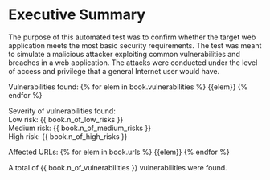 # Executive Summary

The purpose of this automated test was to confirm whether the target web application meets the most basic security requirements. The test was meant to simulate a malicious attacker exploiting common vulnerabilities and breaches in a web application. The attacks were conducted under the level of access and privilege that a general Internet user would have.


Vulnerabilities found:
{% for elem in book.vulnerabilities %}
{{elem}}
{% endfor %}

Severity of vulnerabilities found:  
Low risk: {{ book.n_of_low_risks }}  
Medium risk: {{ book.n_of_medium_risks }}  
High risk: {{ book.n_of_high_risks }}

Affected URLs:
{% for elem in book.urls %}
{{elem}}
{% endfor %}

A total of {{ book.n_of_vulnerabilities }} vulnerabilities were found.
